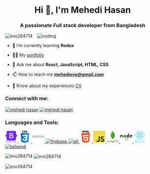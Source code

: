 <h1 align="center">Hi 👋, I'm Mehedi Hasan</h1>
<h3 align="center">A passionate Full stack developer from Bangladesh</h3>

<img align="right" alt="coding" width="400" src="https://i.ibb.co/Jc6Qtp3/img.gif">

<p align="left"> <img src="https://komarev.com/ghpvc/?username=evo264714&label=Profile%20views&color=0e75b6&style=flat" alt="evo264714" /> </p>

- 🌱 I’m currently learning **Redux**

- 👨‍💻 My [portfolio](https://64a2446c1a33a640c4b26a82--legendary-bunny-f2e682.netlify.app/)

- 💬 Ask me about **React, JavaScript, HTML, CSS**

- 📫 How to reach me **mehedievo@gmail.com**

- 📄 Know about my experiences [CV](https://drive.google.com/file/d/1G1WvTuhcqAc83-oihfM247jDHoq2hSqy/view?usp=sharing)
<h3 align="left">Connect with me:</h3>
<p align="left">
<a href="https://www.linkedin.com/in/mehedi-hasan-026372278/" target="blank"><img align="center" src="https://raw.githubusercontent.com/rahuldkjain/github-profile-readme-generator/master/src/images/icons/Social/linked-in-alt.svg" alt="mehedi hasan" height="30" width="40" /></a>
<a href="https://www.facebook.com/mehedihasan.evo/" target="blank"><img align="center" src="https://raw.githubusercontent.com/rahuldkjain/github-profile-readme-generator/master/src/images/icons/Social/facebook.svg" alt="mehedi hasan" height="30" width="40" /></a>
</p>

<h3 align="left">Languages and Tools:</h3>
<p align="left"> <a href="https://getbootstrap.com" target="_blank" rel="noreferrer"> <img src="https://raw.githubusercontent.com/devicons/devicon/master/icons/bootstrap/bootstrap-plain-wordmark.svg" alt="bootstrap" width="40" height="40"/> </a> <a href="https://www.w3schools.com/css/" target="_blank" rel="noreferrer"> <img src="https://raw.githubusercontent.com/devicons/devicon/master/icons/css3/css3-original-wordmark.svg" alt="css3" width="40" height="40"/> </a> <a href="https://expressjs.com" target="_blank" rel="noreferrer"> <img src="https://raw.githubusercontent.com/devicons/devicon/master/icons/express/express-original-wordmark.svg" alt="express" width="40" height="40"/> </a> <a href="https://firebase.google.com/" target="_blank" rel="noreferrer"> <img src="https://www.vectorlogo.zone/logos/firebase/firebase-icon.svg" alt="firebase" width="40" height="40"/> </a> <a href="https://git-scm.com/" target="_blank" rel="noreferrer"> <img src="https://www.vectorlogo.zone/logos/git-scm/git-scm-icon.svg" alt="git" width="40" height="40"/> </a> <a href="https://www.w3.org/html/" target="_blank" rel="noreferrer"> <img src="https://raw.githubusercontent.com/devicons/devicon/master/icons/html5/html5-original-wordmark.svg" alt="html5" width="40" height="40"/> </a> <a href="https://developer.mozilla.org/en-US/docs/Web/JavaScript" target="_blank" rel="noreferrer"> <img src="https://raw.githubusercontent.com/devicons/devicon/master/icons/javascript/javascript-original.svg" alt="javascript" width="40" height="40"/> </a> <a href="https://www.mongodb.com/" target="_blank" rel="noreferrer"> <img src="https://raw.githubusercontent.com/devicons/devicon/master/icons/mongodb/mongodb-original-wordmark.svg" alt="mongodb" width="40" height="40"/> </a> <a href="https://nodejs.org" target="_blank" rel="noreferrer"> <img src="https://raw.githubusercontent.com/devicons/devicon/master/icons/nodejs/nodejs-original-wordmark.svg" alt="nodejs" width="40" height="40"/> </a> <a href="https://reactjs.org/" target="_blank" rel="noreferrer"> <img src="https://raw.githubusercontent.com/devicons/devicon/master/icons/react/react-original-wordmark.svg" alt="react" width="40" height="40"/> </a> <a href="https://tailwindcss.com/" target="_blank" rel="noreferrer"> <img src="https://www.vectorlogo.zone/logos/tailwindcss/tailwindcss-icon.svg" alt="tailwind" width="40" height="40"/> </a> </p>

<p><img align="left" src="https://github-readme-stats.vercel.app/api/top-langs?username=evo264714&show_icons=true&locale=en&layout=compact" alt="evo264714" /></p>

<p>&nbsp;<img align="center" src="https://github-readme-stats.vercel.app/api?username=evo264714&show_icons=true&locale=en" alt="evo264714" /></p>

<p><img align="center" src="https://github-readme-streak-stats.herokuapp.com/?user=evo264714&" alt="evo264714" /></p>
